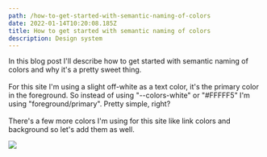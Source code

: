 ```yaml
---
path: /how-to-get-started-with-semantic-naming-of-colors
date: 2022-01-14T10:20:08.185Z
title: How to get started with semantic naming of colors
description: Design system
---
```

In this blog post I'll describe how to get started with semantic naming of colors and why it's a pretty sweet thing.\
\
For this site I'm using a slight off-white as a text color, it's the primary color in the foreground. So instead of using "--colors-white" or "#FFFFF5" I'm using "foreground/primary". Pretty simple, right? \
\
There's a few more colors I'm using for this site like link colors and background so let's add them as well.



![](assets/semantic-1.png)